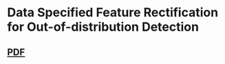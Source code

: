 # Data Specified Feature Rectification for Out-of-distribution Detection

## [PDF](https://zhiyangliang.github.io/paper/InsRect.pdf)